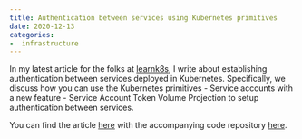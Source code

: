 ```yaml
---
title: Authentication between services using Kubernetes primitives
date: 2020-12-13
categories:
-  infrastructure
---
```


In my latest article for the folks at [learnk8s](https://learnk8s.io), I write
about establishing authentication between services deployed in Kubernetes.
Specifically, we discuss how you can use the Kubernetes primitives - Service
accounts with a new feature - Service Account Token Volume Projection to setup
authentication between services.

You can find the article
[here](https://learnk8s.io/microservices-authentication-kubernetes) with the
accompanying code repository [here](https://github.com/amitsaha/kubernetes-sa-volume-demo).
